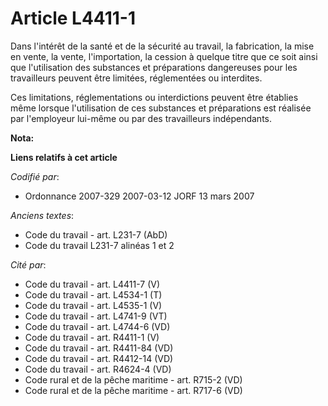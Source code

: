 # Article L4411-1

Dans l'intérêt de la santé et de la sécurité au travail, la fabrication, la mise en vente, la vente, l'importation, la
cession à quelque titre que ce soit ainsi que l'utilisation des substances et préparations dangereuses pour les travailleurs
peuvent être limitées, réglementées ou interdites.

Ces limitations, réglementations ou interdictions peuvent être établies même lorsque l'utilisation de ces substances et
préparations est réalisée par l'employeur lui-même ou par des travailleurs indépendants.

**Nota:**



**Liens relatifs à cet article**

_Codifié par_:

  - Ordonnance 2007-329 2007-03-12 JORF 13 mars 2007

_Anciens textes_:

  - Code du travail - art. L231-7 (AbD)
  - Code du travail L231-7 alinéas 1 et 2

_Cité par_:

  - Code du travail - art. L4411-7 (V)
  - Code du travail - art. L4534-1 (T)
  - Code du travail - art. L4535-1 (V)
  - Code du travail - art. L4741-9 (VT)
  - Code du travail - art. L4744-6 (VD)
  - Code du travail - art. R4411-1 (V)
  - Code du travail - art. R4411-84 (VD)
  - Code du travail - art. R4412-14 (VD)
  - Code du travail - art. R4624-4 (VD)
  - Code rural et de la pêche maritime - art. R715-2 (VD)
  - Code rural et de la pêche maritime - art. R717-6 (VD)
